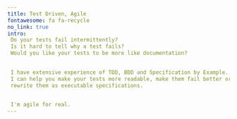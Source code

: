 ```yaml
---
title: Test Driven, Agile
fontawesome: fa fa-recycle
no_link: true
intro: 
 Do your tests fail intermittently? 
 Is it hard to tell why a test fails? 
 Would you like your tests to be more like documentation? 

 
 I have extensive experience of TDD, BDD and Specification by Example. 
 I can help you make your tests more readable, make them fail better or even 
 rewrite them as executable specifications.

 
 I'm agile for real.
---
```

